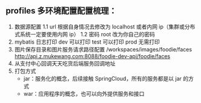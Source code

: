 ## profiles 多环境配置配置梳理：
1. 数据源配置
   1.1 url 根据自身情况去修改为 localhost 或者内网 ip（集群或分布式系统一定要使用内网 ip）
   1.2 密码 root 改为你自己的密码
2. mybatis 日志打印
   dev     可以打印
   test    可以打印
   prod    无需打印
3. 图片保存目录和图片服务请求路径配置
   /workspaces/images/foodie/faces
   http://api.z.mukewang.com:8088/foodie-dev-api/foodie/faces
4. 从支付中心回调天天吃货后端服务回调地址
5. 打包方式
   * jar：服务化的概念，后续接触 SpringCloud，所有的服务都是以 jar 的方式
   * war：应用程序的概念，也可以向外提供服务和接口